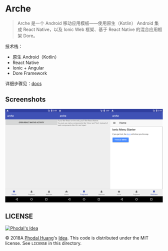 # Arche

> Arche 是一个 Android 移动应用模板——使用原生（Kotlin） Android 集成 React Native，以及 Ionic Web 框架、基于 React Native 的混合应用框架 Dore。

技术栈：

 - 原生 Android（Kotlin）
 - React Native
 - Ionic + Angular
 - Dore Framework

详细步骤见：[docs](./docs)

Screenshots
---

![](./docs/screenshots/ss.png)

LICENSE
---

[![Phodal's Idea](http://brand.phodal.com/shields/idea-small.svg)](http://ideas.phodal.com/)

© 2018A [Phodal Huang](https://www.phodal.com)'s [Idea](http://github.com/phodal/ideas).  This code is distributed under the MIT license. See `LICENSE` in this directory.
